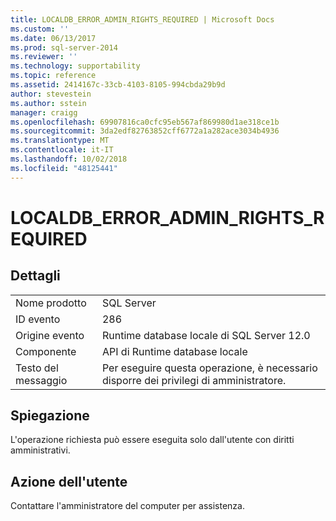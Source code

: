 ```yaml
---
title: LOCALDB_ERROR_ADMIN_RIGHTS_REQUIRED | Microsoft Docs
ms.custom: ''
ms.date: 06/13/2017
ms.prod: sql-server-2014
ms.reviewer: ''
ms.technology: supportability
ms.topic: reference
ms.assetid: 2414167c-33cb-4103-8105-994cbda29b9d
author: stevestein
ms.author: sstein
manager: craigg
ms.openlocfilehash: 69907816ca0cfc95eb567af869980d1ae318ce1b
ms.sourcegitcommit: 3da2edf82763852cff6772a1a282ace3034b4936
ms.translationtype: MT
ms.contentlocale: it-IT
ms.lasthandoff: 10/02/2018
ms.locfileid: "48125441"
---
```

# <a name="localdberroradminrightsrequired"></a>LOCALDB_ERROR_ADMIN_RIGHTS_REQUIRED
    
## <a name="details"></a>Dettagli  
  
|||  
|-|-|  
|Nome prodotto|SQL Server|  
|ID evento|286|  
|Origine evento|Runtime database locale di SQL Server 12.0|  
|Componente|API di Runtime database locale|  
|Testo del messaggio|Per eseguire questa operazione, è necessario disporre dei privilegi di amministratore.|  
  
## <a name="explanation"></a>Spiegazione  
 L'operazione richiesta può essere eseguita solo dall'utente con diritti amministrativi.  
  
## <a name="user-action"></a>Azione dell'utente  
 Contattare l'amministratore del computer per assistenza.  
  
  
